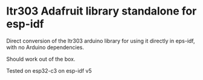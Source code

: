 # ltr303 Adafruit library standalone for esp-idf
Direct conversion of the ltr303 arduino library for using it directly in eps-idf, with no Arduino dependencies.

Should work out of the box.

Tested on esp32-c3 on esp-idf v5
